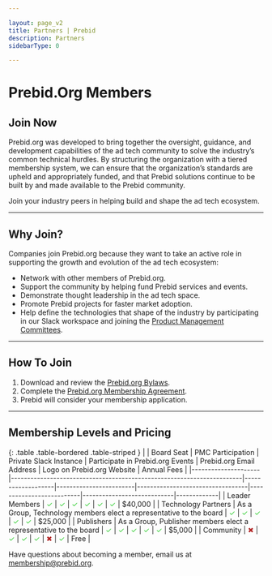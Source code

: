 ```yaml
---

layout: page_v2
title: Partners | Prebid
description: Partners
sidebarType: 0

---
```

# Prebid.Org Members

<div style="text-alignment:center">
<h2>Join Now</h2>
</div>

Prebid.org was developed to bring together the oversight, guidance, and development capabilities of the ad tech community to solve the industry’s common technical hurdles. By structuring the organization with a tiered membership system, we can ensure that the organization’s standards are upheld and appropriately funded, and that Prebid solutions continue to be built by and made available to the Prebid community.

Join your industry peers in helping build and shape the ad tech ecosystem.

<hr>

## Why Join?

Companies join Prebid.org because they want to take an active role in supporting the growth and evolution of the ad tech ecosystem:  
- Network with other members of Prebid.org.
- Support the community by helping fund Prebid services and events.
- Demonstrate thought leadership in the ad tech space.
- Promote Prebid projects for faster market adoption.
- Help define the technologies that shape of the industry by participating in our Slack workspace and joining the [Product Management Committees](/overview/prebid-management-committees.html).

<hr>

## How To Join

1. Download and review the [Prebid.org Bylaws](https://files.prebid.org/docs/Prebid_org_bylaws_jun_2019.pdf).  
2. Complete the [Prebid.org Membership Agreement](https://na3.docusign.net/Member/PowerFormSigning.aspx?PowerFormId=610f838a-3001-4999-aca0-6682cbcac66c&env=na3-eu1&acct=2160069d-b42e-4c0a-9528-3a58d1c58bf9&v=2).
3. Prebid will consider your membership application.

<hr>

## Membership Levels and Pricing

{: .table .table-bordered .table-striped }
|                     | Board Seat                                                            | PMC Participation | Private Slack Instance | Participate in Prebid.org Events | Prebid.org Email Address | Logo on Prebid.org Website | Annual Fees |
|---------------------|-----------------------------------------------------------------------|-------------------|------------------------|----------------------------------|--------------------------|----------------------------|-------------|
| Leader Members     | <span style="color:#32CD32;">✓</span>                                                                    | <span style="color:#32CD32;">✓</span>                 | <span style="color:#32CD32;">✓</span>                      | <span style="color:#32CD32;">✓</span>                               | <span style="color:#32CD32;">✓</span>                        | <span style="color:#32CD32;">✓</span>                          | $40,000     |
| Technology Partners | As a Group,  Technology members  elect a representative  to the board | <span style="color:#32CD32;">✓</span>                 | <span style="color:#32CD32;">✓</span>                      | <span style="color:#32CD32;">✓</span>                                | <span style="color:#32CD32;">✓</span>                        | <span style="color:#32CD32;">✓</span>                          | $25,000     |
| Publishers          | As a Group,  Publisher members elect  a representative to  the board  | <span style="color:#32CD32;">✓</span>                 | <span style="color:#32CD32;">✓</span>                      | <span style="color:#32CD32;">✓</span>                                | <span style="color:#32CD32;">✓</span>                        | <span style="color:#32CD32;">✓</span>                          | $5,000      |
| Community           | <span style="color:#B22222">✖</span>                                                                     | <span style="color:#32CD32;">✓</span>                 | <span style="color:#32CD32;">✓</span>                      | <span style="color:#32CD32;">✓</span>                                | <span style="color:#B22222">✖</span>                         | <span style="color:#32CD32;">✓</span>                           | Free        |

Have questions about becoming a member, email us at [membership@prebid.org](mailto:membership@prebid.org).

<br>
<br>
